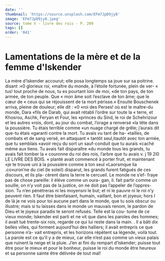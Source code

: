 ```yaml
---
date: ''
thumbnail: 'https://source.unsplash.com/EFm7JpD9jy8'
image: 'EFm7JpD9jy8.jpeg'
source: tome V - livre des rois - P. 209
tags: []
order: '041'
---
```


# Lamentations de la mère et de la femme d'Iskender

La mère d’lskender accourut; elle posa longtemps
sa joue sur sa poitrine. disant :«0 glorieux roi, «maître du monde, à l’étoile fortunée, plein de ver-
« tus! tout proche de nous, tu es pourtant loin de moi,
«de ton pays, de ton armée, de ton peuple. Que
« mon âme soit l’esclave de ton âme; que le cœur de
« ceux qui se réjouissent de ta mort périsse.» Ensuite Bouschenek arriva, pleine de douleur; elle dit : «0 «roi des Perses! où est le maître-du monde, Dara «fils de Darab, qui avait rétabli l’ordre sur toute la
« terre, et Khosrou, Aschk, Feryan et Four, les «princes du Sind, le roi de Schehrizour et les autres «rois, dont, au jour du combat, l’orage a renversé
«la tête dans la poussière. Tu étais terrible comme
«un nuage chargé de grêle; j’aurais dit que-tu étais
«garanti contre la mort. Tu avais vu tant de ha- «tailles, de combats et de sang versé, en attaquant
« tantôt seul,itautôt avec ton armée, que tu semblais «avoir reçu du sort un sauf-conduit que tu aurais «caché même aux tiens. Tu avais fait disparaître
«du monde tous les grands, tu avais fait tomber la « couronne du roi des rois, l’arbre que tu avais
v. j 19
2l0 LE LIVRE DES BOIS.
« planté avait commencé à porter fruit, et maintenant
«je te trouve uni à la poussière comme à ton seul
«Laorsmque lia .co»uron’ne du ciel (le soleil) disparut, les grands furent fatigués de ces discours, et ils pla- cèrent dans la terre le cercueil. Le monde ne s’ef- fraye pas de chose pareille: il élève comme un oura- gan, il. fait partir comme un souille; on n’y voit pas
de la justice, on ne doit pas l’appeler de l’oppres-
sion. Tu n’en pénétreras ni les moyensni le but;
et ni le pauvre ni le roi n’y peuvent rien. Il faut être bienfaisant, humain, vaillant, bon et joyeux; hors I de là je ne vois pour toi aucune part dans le monde, que tu sois obscur ou illustre; mais si tu laisses dans le monde un mauvais renom, le pardon de Dieu et le joyeux paradis te seront refusés. Telle est la cou- tume de ce vieux monde; Iskender est parti et ne vit que dans les paroles des hommes; il avait tué trente-six rois, regarde ce qui lui reste dans la main. . Il a bâti dix belles villes, qui forment aujourd’hui
des halliers; il avait entrepris ce que personne n’a- vait entrepris, et les horizons répètent sa légende, voilà tout. La parole est ce qu’il y a de mieux, car elle n’est pas comme un vieux palais que ruinent la neige et la pluie. J’en ai fini du rempart d’lskender; puisse tout être pour le mieux et pour le bonheur,
puisse le roi du monde être heureux et sa personne sainte être délivrée de tout mal!
